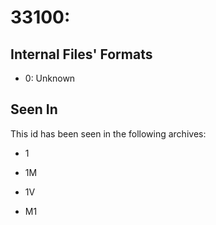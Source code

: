 # 33100: 

## Internal Files' Formats
- 0: Unknown

## Seen In

This id has been seen in the following archives:  

- 1  

- 1M  

- 1V  

- M1  
